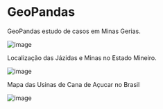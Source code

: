 # GeoPandas
GeoPandas estudo de casos em Minas Gerias.

![image](https://user-images.githubusercontent.com/94941961/177459295-efd2eacb-d9d4-467c-a689-fdafebd25146.png)

Localização das Jázidas e Minas no Estado Mineiro.

![image](https://user-images.githubusercontent.com/94941961/177482921-1879b152-a82f-48f9-a19c-a19312c57994.png)

Mapa das Usinas de Cana de Açucar no Brasil

![image](https://user-images.githubusercontent.com/94941961/177512005-331eb823-a79b-402a-bd55-ea82f6de7df0.png)

